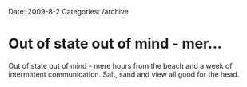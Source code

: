 Date: 2009-8-2
Categories: /archive

# Out of state out of mind - mer...

Out of state out of mind - mere hours from the beach and a week of intermittent communication. Salt, sand and view all good for the head.
